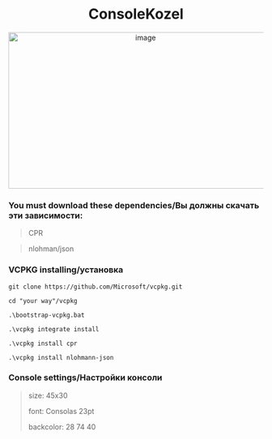 <h1 align="center" >ConsoleKozel</h1>
<div align="center" >
  <img  width="526" height="309" alt="image" src="https://github.com/user-attachments/assets/3c4252f9-aa3f-4c3c-8c87-afdaeb630572" />
</div>

### You must download these dependencies/Вы должны скачать эти зависимости:
>CPR

>nlohman/json


### VCPKG installing/установка

```
git clone https://github.com/Microsoft/vcpkg.git

cd "your way"/vcpkg

.\bootstrap-vcpkg.bat

.\vcpkg integrate install

```
```
.\vcpkg install cpr
```
```
.\vcpkg install nlohmann-json
```

### Console settings/Настройки консоли

>size: 45x30
>
>font: Consolas 23pt
>
>backcolor: 28 74 40
